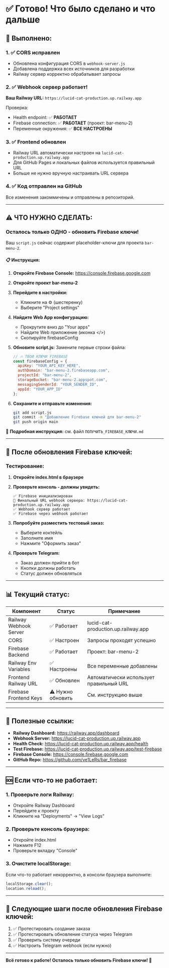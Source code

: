 # ✅ Готово! Что было сделано и что дальше

## 🎉 Выполнено:

### 1. ✅ CORS исправлен
- Обновлена конфигурация CORS в `webhook-server.js`
- Добавлена поддержка всех источников для разработки
- Railway сервер корректно обрабатывает запросы

### 2. ✅ Webhook сервер работает!
**Ваш Railway URL:** `https://lucid-cat-production.up.railway.app`

Проверка:
- Health endpoint: ✅ **РАБОТАЕТ**
- Firebase connection: ✅ **РАБОТАЕТ** (проект: bar-menu-2)
- Переменные окружения: ✅ **ВСЕ НАСТРОЕНЫ**

### 3. ✅ Frontend обновлен
- Railway URL автоматически настроен на `lucid-cat-production.up.railway.app`
- Для GitHub Pages и локальных файлов используется правильный URL
- Больше не нужно вручную настраивать URL сервера

### 4. ✅ Код отправлен на GitHub
Все изменения закоммичены и отправлены в репозиторий.

---

## ⚠️ ЧТО НУЖНО СДЕЛАТЬ:

### Осталось только ОДНО - обновить Firebase ключи!

Ваш `script.js` сейчас содержит placeholder-ключи для проекта `bar-menu-2`.

#### 📋 Инструкция:

1. **Откройте Firebase Console:**
   https://console.firebase.google.com

2. **Откройте проект bar-menu-2**

3. **Перейдите в настройки:**
   - Кликните на ⚙️ (шестеренку)
   - Выберите "Project settings"

4. **Найдите Web App конфигурацию:**
   - Прокрутите вниз до "Your apps"
   - Найдите Web приложение (иконка </>)
   - Скопируйте firebaseConfig

5. **Обновите script.js:**
   Замените первые строки файла:
   ```javascript
   // 🔥 ТВОИ КЛЮЧИ FIREBASE
   const firebaseConfig = {
     apiKey: "YOUR_API_KEY_HERE",
     authDomain: "bar-menu-2.firebaseapp.com",
     projectId: "bar-menu-2",
     storageBucket: "bar-menu-2.appspot.com",
     messagingSenderId: "YOUR_SENDER_ID",
     appId: "YOUR_APP_ID"
   };
   ```

6. **Сохраните и отправьте изменения:**
   ```bash
   git add script.js
   git commit -m "Добавление Firebase ключей для bar-menu-2"
   git push origin main
   ```

📄 **Подробная инструкция:** см. файл `ПОЛУЧИТЬ_FIREBASE_КЛЮЧИ.md`

---

## 🚀 После обновления Firebase ключей:

### Тестирование:

1. **Откройте index.html в браузере**

2. **Проверьте консоль - должны увидеть:**
   ```
   ✅ Firebase инициализирован
   🎯 Финальный URL webhook сервера: https://lucid-cat-production.up.railway.app
   ✅ Webhook сервер работает
   ✅ Firebase через webhook работает
   ```

3. **Попробуйте разместить тестовый заказ:**
   - Выберите коктейль
   - Заполните имя
   - Нажмите "Оформить заказ"

4. **Проверьте Telegram:**
   - Заказ должен прийти в бот
   - Кнопки должны работать
   - Статус должен обновляться

---

## 📊 Текущий статус:

| Компонент | Статус | Примечание |
|-----------|--------|------------|
| Railway Webhook Server | ✅ Работает | lucid-cat-production.up.railway.app |
| CORS | ✅ Настроен | Запросы проходят успешно |
| Firebase Backend | ✅ Работает | Проект: bar-menu-2 |
| Railway Env Variables | ✅ Настроены | Все переменные добавлены |
| Frontend Railway URL | ✅ Обновлен | Автоматически использует правильный URL |
| Firebase Frontend Keys | ⚠️ Нужно обновить | См. инструкцию выше |

---

## 🔗 Полезные ссылки:

- **Railway Dashboard:** https://railway.app/dashboard
- **Webhook Server:** https://lucid-cat-production.up.railway.app
- **Health Check:** https://lucid-cat-production.up.railway.app/health
- **Test Firebase:** https://lucid-cat-production.up.railway.app/test-firebase
- **Firebase Console:** https://console.firebase.google.com
- **GitHub Repo:** https://github.com/ve1LeRs/bar_firebase

---

## 🆘 Если что-то не работает:

### 1. Проверьте логи Railway:
- Откройте Railway Dashboard
- Перейдите к проекту
- Кликните на "Deployments" → "View Logs"

### 2. Проверьте консоль браузера:
- Откройте index.html
- Нажмите F12
- Проверьте вкладку "Console"

### 3. Очистите localStorage:
Если что-то работает некорректно, в консоли браузера выполните:
```javascript
localStorage.clear();
location.reload();
```

---

## 🎯 Следующие шаги после обновления Firebase ключей:

1. ✅ Протестировать создание заказа
2. ✅ Протестировать обновление статуса через Telegram
3. ✅ Проверить систему очереди
4. ✅ Настроить Telegram webhook (если нужно)

---

**Всё готово к работе! Осталось только обновить Firebase ключи! 🚀**

